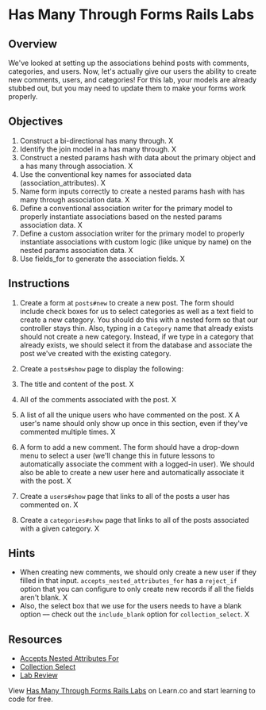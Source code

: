 # Has Many Through Forms Rails Labs

## Overview

We've looked at setting up the associations behind posts with comments, categories, and users. Now, let's actually give our users the ability to create new comments, users, and categories! For this lab, your models are already stubbed out, but you may need to update them to make your forms work properly.


## Objectives

1. Construct a bi-directional has many through. X
2. Identify the join model in a has many through. X
3. Construct a nested params hash with data about the primary object and a has many through association. X
4. Use the conventional key names for associated data (association_attributes). X
5. Name form inputs correctly to create a nested params hash with has many through association data. X
6. Define a conventional association writer for the primary model to properly instantiate associations based on the nested params association data. X
7. Define a custom association writer for the primary model to properly instantiate associations with custom logic (like unique by name) on the nested params association data. X
8. Use fields_for to generate the association fields. X

## Instructions

1. Create a form at `posts#new` to create a new post. The form should include check boxes for us to select categories as well as a text field to create a new category. You should do this with a nested form so that our controller stays thin. Also, typing in a `Category` name that already exists should not create a new category. Instead, if we type in a category that already exists, we should select it from the database and associate the post we've created with the existing category.

2. Create a `posts#show` page to display the following:
  1. The title and content of the post. X
  2. All of the comments associated with the post. X
  3. A list of all the unique users who have commented on the post. X A user's name should only show up once in this section, even if they've commented multiple times. X
  4. A form to add a new comment. The form should have a drop-down menu to select a user (we'll change this in future lessons to automatically associate the comment with a logged-in user). We should also be able to create a new user here and automatically associate it with the post. X

3. Create a `users#show` page that links to all of the posts a user has commented on. X

4. Create a `categories#show` page that links to all of the posts associated with a given category. X

## Hints

+ When creating new comments, we should only create a new user if they filled in that input. `accepts_nested_attributes_for` has a `reject_if` option that you can configure to only create new records if all the fields aren't blank. X
+ Also, the select box that we use for the users needs to have a blank option –– check out the `include_blank` option for `collection_select`. X

## Resources

+ [Accepts Nested Attributes For](http://api.rubyonrails.org/classes/ActiveRecord/NestedAttributes/ClassMethods.html)
+ [Collection Select](http://apidock.com/rails/ActionView/Helpers/FormOptionsHelper/collection_select)
+ [Lab Review](https://www.youtube.com/watch?v=k7s2LjVF3YY)

<p data-visibility='hidden'>View <a href='https://learn.co/lessons/has-many-through-forms-rails-labs' title='Has Many Through Forms Rails Labs'>Has Many Through Forms Rails Labs</a> on Learn.co and start learning to code for free.</p>
